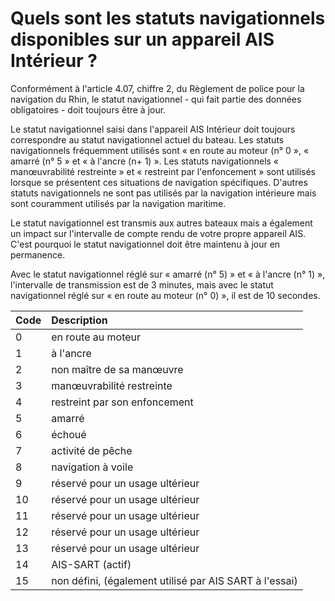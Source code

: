# Quels sont les statuts navigationnels disponibles sur un appareil AIS Intérieur ?

Conformément à l'article 4.07, chiffre 2, du Règlement de police pour la navigation du Rhin, le statut navigationnel - qui fait partie des données obligatoires - doit toujours être à jour.

Le statut navigationnel saisi dans l'appareil AIS Intérieur doit toujours correspondre au statut navigationnel actuel du bateau. Les statuts navigationnels fréquemment utilisés sont « en route au moteur \(n° 0 », « amarré \(n° 5 » et « à l'ancre \(n+ 1\) ». Les statuts navigationnels « manœuvrabilité restreinte » et « restreint par l'enfoncement » sont utilisés lorsque se présentent ces situations de navigation spécifiques. D'autres statuts navigationnels ne sont pas utilisés par la navigation intérieure mais sont couramment utilisés par la navigation maritime.

Le statut navigationnel est transmis aux autres bateaux mais a également un impact sur l'intervalle de compte rendu de votre propre appareil AIS. C'est pourquoi le statut navigationnel doit être maintenu à jour en permanence.

Avec le statut navigationnel réglé sur « amarré \(n° 5\) » et « à l'ancre \(n° 1\) », l'intervalle de transmission est de 3 minutes, mais avec le statut navigationnel réglé sur « en route au moteur \(n° 0\) », il est de 10 secondes.

| Code | Description |
| :--- | :--- |
| 0 | en route au moteur |
| 1 | à l'ancre |
| 2 | non maître de sa manœuvre |
| 3 | manœuvrabilité restreinte |
| 4 | restreint par son enfoncement |
| 5 | amarré |
| 6 | échoué |
| 7 | activité de pêche |
| 8 | navigation à voile |
| 9 | réservé pour un usage ultérieur |
| 10 | réservé pour un usage ultérieur |
| 11 | réservé pour un usage ultérieur |
| 12 | réservé pour un usage ultérieur |
| 13 | réservé pour un usage ultérieur |
| 14 | AIS-SART \(actif\) |
| 15 | non défini, \(également utilisé par AIS SART à l'essai\) |

